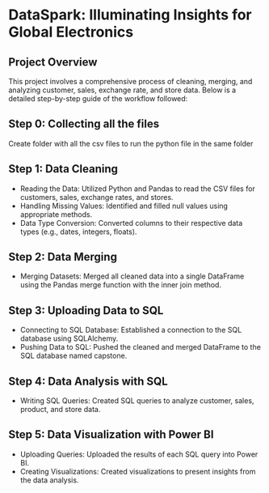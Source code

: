 # DataSpark: Illuminating Insights for Global Electronics
## Project Overview
This project involves a comprehensive process of cleaning, merging, and analyzing customer, sales, exchange rate, and store data. Below is a detailed step-by-step guide of the workflow followed:

## Step 0: Collecting all the files
Create folder with all the csv files to run the python file in the same folder
## Step 1: Data Cleaning
* Reading the Data:
Utilized Python and Pandas to read the CSV files for customers, sales, exchange rates, and stores.
* Handling Missing Values:
Identified and filled null values using appropriate methods.
* Data Type Conversion:
Converted columns to their respective data types (e.g., dates, integers, floats).
## Step 2: Data Merging
* Merging Datasets:
Merged all cleaned data into a single DataFrame using the Pandas merge function with the inner join method.
## Step 3: Uploading Data to SQL
* Connecting to SQL Database:
Established a connection to the SQL database using SQLAlchemy.
* Pushing Data to SQL:
Pushed the cleaned and merged DataFrame to the SQL database named capstone.
## Step 4: Data Analysis with SQL
* Writing SQL Queries:
Created SQL queries to analyze customer, sales, product, and store data.
## Step 5: Data Visualization with Power BI
* Uploading Queries:
Uploaded the results of each SQL query into Power BI.
* Creating Visualizations:
Created visualizations to present insights from the data analysis.
